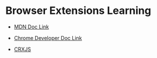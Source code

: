 # Browser Extensions Learning

- [MDN Doc Link](https://developer.mozilla.org/en-US/docs/Mozilla/Add-ons/WebExtensions)

- [Chrome Developer Doc Link](https://developer.chrome.com/docs/extensions/get-started)

- [CRXJS](https://crxjs.dev/vite-plugin)
